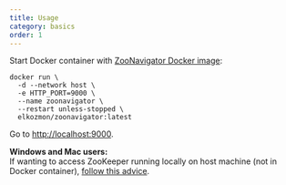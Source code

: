 ```yaml
---
title: Usage
category: basics
order: 1
---
```


Start Docker container with [ZooNavigator Docker image](https://hub.docker.com/r/elkozmon/zoonavigator):

```
docker run \
  -d --network host \
  -e HTTP_PORT=9000 \
  --name zoonavigator \
  --restart unless-stopped \
  elkozmon/zoonavigator:latest
```

Go to [http://localhost:9000](http://localhost:9000).

**Windows and Mac users:**  
If wanting to access ZooKeeper running locally on host machine (not in Docker container), [follow this advice](https://github.com/elkozmon/zoonavigator/issues/40#issue-495910852).
